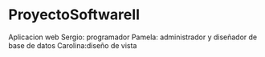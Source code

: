 # ProyectoSoftwareII
Aplicacion web
Sergio: programador
Pamela: administrador y diseñador de base de datos
Carolina:diseño de vista
